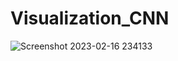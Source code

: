 # Visualization_CNN

![Screenshot 2023-02-16 234133](https://user-images.githubusercontent.com/112625556/219476784-28d03ecb-7fea-4361-b33a-479987d0eb9f.png)
